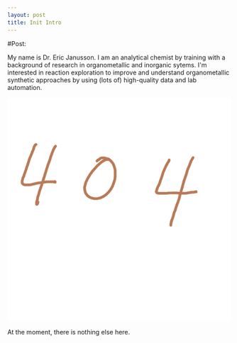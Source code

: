 ```yaml
---
layout: post
title: Init Intro
---
```


#Post:

My name is Dr. Eric Janusson. I am an analytical chemist by training with a background of research in organometallic and inorganic sytems. I'm interested in reaction exploration to improve and understand organometallic synthetic approaches by using (lots of) high-quality data and lab automation.

<p align="center">
  <img src="/images/404.png" />
</p>

At the moment, there is nothing else here.

<!-- Thanks for stopping by! -->